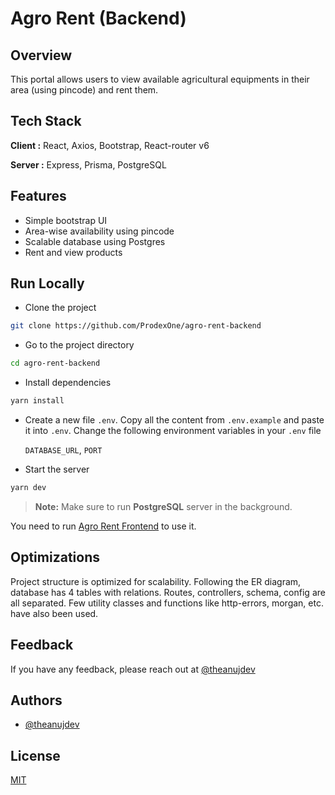 # Agro Rent (Backend)

## Overview

This portal allows users to view available agricultural equipments in their area (using pincode) and rent them.

## Tech Stack

**Client :** React, Axios, Bootstrap, React-router v6

**Server :** Express, Prisma, PostgreSQL

## Features

- Simple bootstrap UI
- Area-wise availability using pincode
- Scalable database using Postgres
- Rent and view products

## Run Locally

- Clone the project

```bash
git clone https://github.com/ProdexOne/agro-rent-backend
```

- Go to the project directory

```bash
cd agro-rent-backend
```

- Install dependencies

```bash
yarn install
```

- Create a new file `.env`. Copy all the content from `.env.example` and paste it into `.env`. Change the following environment variables in your `.env` file

  `DATABASE_URL`, `PORT`

- Start the server

```bash
yarn dev
```

> **Note:** Make sure to run **PostgreSQL** server in the background.

You need to run [Agro Rent Frontend](https://github.com/theanujdev/agro-rent-frontend) to use it.

## Optimizations

Project structure is optimized for scalability. Following the ER diagram, database has 4 tables with relations. Routes, controllers, schema, config are all separated. Few utility classes and functions like http-errors, morgan, etc. have also been used.

## Feedback

If you have any feedback, please reach out at [@theanujdev](https://twitter.com/theanujdev)

## Authors

- [@theanujdev](https://www.github.com/theanujdev)

## License

[MIT](https://choosealicense.com/licenses/mit/)
